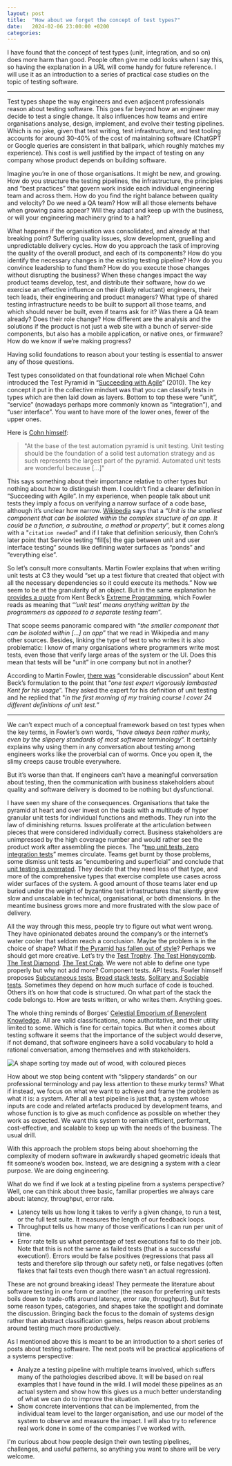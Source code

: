 ```yaml
---
layout: post
title:  "How about we forget the concept of test types?"
date:   2024-02-06 23:00:00 +0200
categories:
---
```


I have found that the concept of test types (unit, integration, and so
on) does more harm than good. People often give me odd looks when I say
this, so having the explanation in a URL will come handy for future
reference. I will use it as an introduction to a series of practical
case studies on the topic of testing software.

<hr />

Test types shape the way engineers and even adjacent professionals
reason about testing software. This goes far beyond how an engineer may
decide to test a single change. It also influences how teams and entire
organisations analyse, design, implement, and evolve their testing
pipelines. Which is no joke, given that test writing, test
infrastructure, and test tooling accounts for around 30-40% of the cost
of maintaining software (ChatGPT or Google queries are consistent in
that ballpark, which roughly matches my experience). This cost is well
justified by the impact of testing on any company whose product depends
on building software.

Imagine you’re in one of those organisations. It might be new, and
growing. How do you structure the testing pipelines, the infrastructure,
the principles and “best practices” that govern work inside each
individual engineering team and across them. How do you find the right
balance between quality and velocity? Do we need a QA team? How will all
those elements behave when growing pains appear? Will they adapt and
keep up with the business, or will your engineering machinery grind to a
halt?

What happens if the organisation was consolidated, and already at that
breaking point? Suffering quality issues, slow development, gruelling
and unpredictable delivery cycles. How do you approach the task of
improving the quality of the overall product, and each of its
components? How do you identify the necessary changes in the existing
testing pipeline? How do you convince leadership to fund them? How do
you execute those changes without disrupting the business? When these
changes impact the way product teams develop, test, and distribute their
software, how do we exercise an effective influence on their (likely
reluctant) engineers, their tech leads, their engineering and product
managers? What type of shared testing infrastructure needs to be built
to support all those teams, and which should never be built, even if
teams ask for it? Was there a QA team already? Does their role change?
How different are the analysis and the solutions if the product is not
just a web site with a bunch of server-side components, but also has a
mobile application, or native ones, or firmware? How do we know if we’re
making progress?

Having solid foundations to reason about your testing is essential to
answer any of those questions.

Test types consolidated on that foundational role when Michael Cohn
introduced the Test Pyramid in “[Succeeding with
Agile](https://www.amazon.es/Succeeding-Agile-Software-Development-Using/dp/0321579364?&linkCode=ll1&tag=avr0b-21&linkId=76908430c11232694d8007c9d428887b&language=es_ES&ref_=as_li_ss_tl)”
(2010). The key concept it put in the collective mindset was that you
can classify tests in types which are then laid down as layers. Bottom
to top these were ”unit”, “service” (nowadays perhaps more commonly
known as “integration”), and “user interface”. You want to have more of
the lower ones, fewer of the upper ones.

Here is [Cohn
himself](https://www.mountaingoatsoftware.com/blog/the-forgotten-layer-of-the-test-automation-pyramid):

<blockquote>
"At the base of the test automation pyramid is unit testing. Unit
testing should be the foundation of a solid test automation strategy and
as such represents the largest part of the pyramid. Automated unit tests
are wonderful because [...]"
</blockquote>

This says something about their importance relative to other types but
nothing about how to distinguish them. I couldn’t find a clearer
definition in “Succeeding with Agile”. In my experience, when people
talk about unit tests they imply a focus on verifying a narrow surface
of a code base, although it’s unclear how narrow.
[Wikipedia](https://en.wikipedia.org/wiki/Unit_testing) says that a
“*Unit is the smallest component that can be isolated within the complex
structure of an app. It could be a function, a subroutine, a method or
property*”, but it comes along with a "`citation needed`" and if I take
that definition seriously, then Cohn’s later point that Service testing
“fill[s] the gap between unit and user interface testing” sounds like
defining water surfaces as “ponds” and “everything else”.

So let’s consult more consultants. Martin Fowler explains that when
writing unit tests at C3 they would “set up a test fixture that created
that object with all the necessary dependencies so it could execute its
methods.” Now we seem to be at the granularity of an object. But in the
same explanation he [provides a
quote](https://martinfowler.com/articles/2021-test-shapes.html) from
Kent Beck’s [Extreme
Programming](https://www.amazon.com/Extreme-Programming-Explained-Embrace-Change/dp/0321278658?crid=2Q9PJD594CD0M&keywords=extreme+programming+kent+beck&qid=1704621833&s=books&sprefix=extreme+programming+kent+be%2Cstripbooks-intl-ship%2C259&sr=1-1&linkCode=ll1&tag=avr0b-20&linkId=f6e4c6e224d48f82be27de28db318fd5&language=en_US&ref_=as_li_ss_tl),
which Fowler reads as meaning that “*’unit test’ means anything written
by the programmers as opposed to a separate testing team*”.

That scope seems panoramic compared with “*the smaller component that
can be isolated within […] an app*” that we read in Wikipedia and many
other sources. Besides, linking the type of test to who writes it is
also problematic: I know of many organisations where programmers write
most tests, even those that verify large areas of the system or the UI.
Does this mean that tests will be “unit” in one company but not in
another?

According to Martin Fowler, [there
was](https://martinfowler.com/articles/2021-test-shapes.html)
“considerable discussion” about Kent Beck’s formulation to the point
that “*one test expert vigorously lambasted Kent for his usage*”. They
asked the expert for his definition of unit testing and he replied that
"*in the first morning of my training course I cover 24 different
definitions of unit test.*”

<hr />

We can’t expect much of a conceptual framework based on test types when
the key terms, in Fowler’s own words, “*have always been rather murky,
even by the slippery standards of most software terminology*”. It
certainly explains why using them in any conversation about testing
among engineers works like the proverbial can of worms. Once you open
it, the slimy creeps cause trouble everywhere. 

But it’s worse than that. If engineers can’t have a meaningful
conversation about testing, then the communication with business
stakeholders about quality and software delivery is doomed to be nothing
but dysfunctional.

I have seen my share of the consequences. Organisations that take the
pyramid at heart and over invest on the basis with a multitude of hyper
granular unit tests for individual functions and methods. They run into
the law of diminishing returns. Issues proliferate at the articulation
between pieces that were considered individually correct. Business
stakeholders are unimpressed by the high coverage number and would
rather see the product work after assembling the pieces. The “[two unit
tests, zero integration
tests](https://www.reddit.com/r/ProgrammerHumor/comments/dw8s1i/2_unit_tests_0_integration_tests/)”
memes circulate. Teams get burnt by those problems, some dismiss unit
tests as “encumbering and superficial” and conclude that [unit testing
is overrated](https://news.ycombinator.com/item?id=30942020). They
decide that they need less of that type, and more of the comprehensive
types that exercise complete use cases across wider surfaces of the
system. A good amount of those teams later end up buried under the
weight of byzantine test infrastructures that silently grew slow and
unscalable in technical, organisational, or both dimensions. In the
meantime business grows more and more frustrated with the slow pace of
delivery.

All the way through this mess, people try to figure out what went wrong.
They have opinionated debates around the company’s or the internet’s
water cooler that seldom reach a conclusion. Maybe the problem is in the
choice of shape? What if [the Pyramid has fallen out of
style](https://twitter.com/swyx/status/1261202288476971008)? Perhaps we
should get more creative. Let’s try the [Test
Trophy](https://thetestingarchitect.substack.com/p/test-pyramid-test-honeycomb-test).
[The Test
Honeycomb](https://engineering.atspotify.com/2018/01/testing-of-microservices/).
[The Test Diamond](https://web.dev/articles/ta-strategies). [The Test
Crab](https://web.dev/articles/ta-strategies). We were not able to
define one type properly but why not add more? Component tests. API
tests. Fowler himself proposes [Subcutaneous
tests](https://martinfowler.com/bliki/SubcutaneousTest.html), [Broad
stack tests](https://martinfowler.com/bliki/BroadStackTest.html),
[Solitary and Sociable
tests](https://martinfowler.com/bliki/UnitTest.html). Sometimes they
depend on how much surface of code is touched. Others it’s on how that
code is structured. On what part of the stack the code belongs to. How
are tests written, or who writes them.  Anything goes.

The whole thing reminds of Borges’ [Celestial Emporium of Benevolent
Knowledge](https://en.wikipedia.org/wiki/Celestial_Emporium_of_Benevolent_Knowledge).
All are valid classifications, none authoritative, and their utility
limited to some. Which is fine for certain topics. But when it comes
about testing software it seems that the importance of the subject would
deserve, if not demand, that software engineers have a solid vocabulary
to hold a rational conversation, among themselves and with stakeholders.

<div class="image-box">
  <img
    src="{{site.url}}{{site.baseurl}}/assets/test_types/wooden_shapes.png"
    alt="A shape sorting toy made out of wood, with coloured pieces"/>
</div>

How about we stop being content with “slippery standards” on our
professional terminology and pay less attention to these murky terms?
What if instead, we focus on what we want to achieve and frame the
problem as what it is: a system. After all a test pipeline is just that,
a system whose inputs are code and related artefacts produced by
development teams, and whose function is to give as much confidence as
possible on whether they work as expected. We want this system to remain
efficient, performant, cost-effective, and scalable to keep up with the
needs of the business. The usual drill.

With this approach the problem stops being about shoehorning the
complexity of modern software in awkwardly shaped geometric ideals that
fit someone’s wooden box. Instead, we are designing a system with a
clear purpose. We are doing engineering.

What do we find if we look at a testing pipeline from a systems
perspective? Well, one can think about three basic, familiar properties
we always care about: latency, throughput, error rate.

* Latency tells us how long it takes to verify a given change, to run a
  test, or the full test suite. It measures the length of our feedback
  loops.
* Throughput tells us how many of those verifications I can run per unit
  of time.
* Error rate tells us what percentage of test executions fail to do
  their job. Note that this is not the same as failed tests (that is a
  successful execution!). Errors would be false positives (regressions
  that pass all tests and therefore slip through our safety net), or
  false negatives (often flakes that fail tests even though there wasn't
  an actual regression).

These are not ground breaking ideas! They permeate the literature about
software testing in one form or another (the reason for preferring unit
tests boils down to trade-offs around latency, error rate, throughput).
But for some reason types, categories, and shapes take the spotlight and
dominate the discussion. Bringing back the focus to the domain of
systems design rather than abstract classification games, helps reason
about problems around testing much more productively.

As I mentioned above this is meant to be an introduction to a short
series of posts about testing software. The next posts will be practical
applications of a systems perspective:

* Analyze a testing pipeline with multiple teams involved, which suffers
  many of the pathologies described above. It will be based on real
  examples that I have found in the wild. I will model these pipelines
  as an actual system and show how this gives us a much better
  understanding of what we can do to improve the situation.
* Show concrete interventions that can be implemented, from the
  individual team level to the larger organisation, and use our model of
  the system to observe and measure the impact. I will also try to
  reference real work done in some of the companies I've worked with.

I'm curious about how people design their own testing pipelines,
challenges, and useful patterns, so anything you want to share will be
very welcome.
